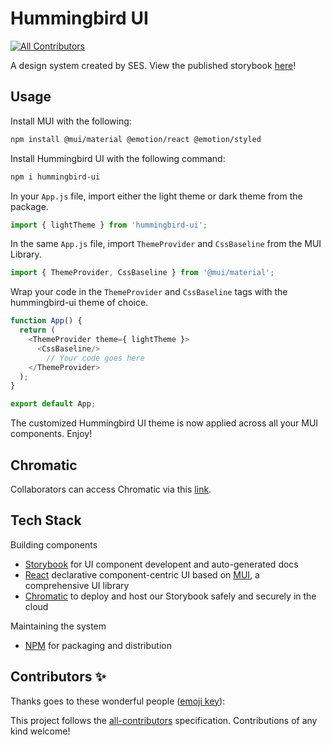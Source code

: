 # Hummingbird UI
<!-- ALL-CONTRIBUTORS-BADGE:START - Do not remove or modify this section -->
[![All Contributors](https://img.shields.io/badge/all_contributors-0-orange.svg?style=flat-square)](#contributors-)
<!-- ALL-CONTRIBUTORS-BADGE:END -->
A design system created by SES. View the published storybook [here](https://6278e17325a15a004a7ecb09-znxvqpghxt.chromatic.com/?path=/story/usage--page)! 

## Usage
Install MUI with the following:
```bash
npm install @mui/material @emotion/react @emotion/styled
```

Install Hummingbird UI with the following command:
```bash
npm i hummingbird-ui
```

In your `App.js` file, import either the light theme or dark theme from the package.
```javascript
import { lightTheme } from 'hummingbird-ui';
```

In the same `App.js` file, import `ThemeProvider` and `CssBaseline` from the MUI Library.
```javascript
import { ThemeProvider, CssBaseline } from '@mui/material';
```

Wrap your code in the `ThemeProvider` and `CssBaseline` tags with the hummingbird-ui theme of choice.
```javascript
function App() {
  return (
    <ThemeProvider theme={ lightTheme }>
      <CssBaseline/>
        // Your code goes here
    </ThemeProvider>
  );
}

export default App;
```

The customized Hummingbird UI theme is now applied across all your MUI components. Enjoy!

## Chromatic
Collaborators can access Chromatic via this [link](https://www.chromatic.com/builds?appId=6278e17325a15a004a7ecb09).

## Tech Stack
Building components
- [Storybook](https://storybook.js.org/) for UI component developent and auto-generated docs
- [React](https://reactjs.org/) declarative component-centric UI based on [MUI](https://mui.com/), a comprehensive UI library
- [Chromatic](https://www.chromatic.com/) to deploy and host our Storybook safely and securely in the cloud

Maintaining the system
- [NPM](https://www.npmjs.com/) for packaging and distribution

## Contributors ✨

Thanks goes to these wonderful people ([emoji key](https://allcontributors.org/docs/en/emoji-key)):

<!-- ALL-CONTRIBUTORS-LIST:START - Do not remove or modify this section -->
<!-- prettier-ignore-start -->
<!-- markdownlint-disable -->
<!-- markdownlint-restore -->
<!-- prettier-ignore-end -->
<!-- ALL-CONTRIBUTORS-LIST:END -->

This project follows the [all-contributors](https://github.com/all-contributors/all-contributors) specification. Contributions of any kind welcome!